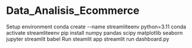 # Data_Analisis_Ecommerce
Setup environment
conda create --name streamliteenv python=3.11
conda activate streamliteenv
pip install numpy pandas scipy matplotlib seaborn jupyter streamlit babel
Run steamlit app
streamlit run dashboard.py
